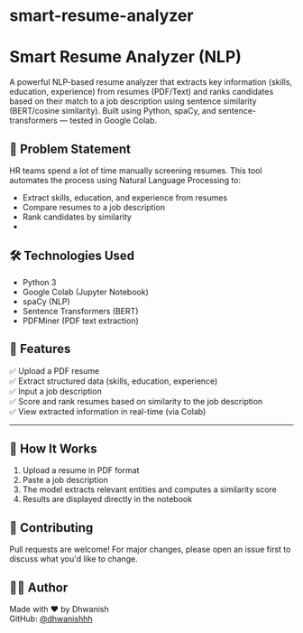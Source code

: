 # smart-resume-analyzer

# Smart Resume Analyzer (NLP)

A powerful NLP-based resume analyzer that extracts key information (skills, education, experience) from resumes (PDF/Text) and ranks candidates based on their match to a job description using sentence similarity (BERT/cosine similarity). Built using Python, spaCy, and sentence-transformers — tested in Google Colab.

## 🚀 Problem Statement

HR teams spend a lot of time manually screening resumes. This tool automates the process using Natural Language Processing to:

- Extract skills, education, and experience from resumes
- Compare resumes to a job description
- Rank candidates by similarity
- 
## 🛠️ Technologies Used

- Python 3
- Google Colab (Jupyter Notebook)
- spaCy (NLP)
- Sentence Transformers (BERT)
- PDFMiner (PDF text extraction)

## 🧪 Features

✅ Upload a PDF resume  
✅ Extract structured data (skills, education, experience)  
✅ Input a job description  
✅ Score and rank resumes based on similarity to the job description  
✅ View extracted information in real-time (via Colab)

---

## 📒 How It Works

1. Upload a resume in PDF format
2. Paste a job description
3. The model extracts relevant entities and computes a similarity score
4. Results are displayed directly in the notebook

## 🤝 Contributing

Pull requests are welcome! For major changes, please open an issue first to discuss what you'd like to change.

## 🙋‍♂️ Author

Made with ❤️ by Dhwanish  
GitHub: [@dhwanishhh](https://github.com/dhwanishhh)
